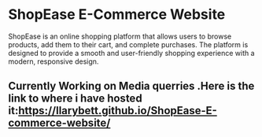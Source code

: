 # ShopEase E-Commerce Website

ShopEase is an online shopping platform that allows users to browse products, add them to their cart, and complete purchases. The platform is designed to provide a smooth and user-friendly shopping experience with a modern, responsive design.
## Currently Working on Media querries .Here is the link to where i have hosted it:https://llarybett.github.io/ShopEase-E-commerce-website/
